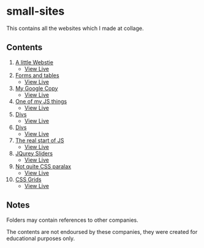 # small-sites

This contains all the websites which I made at collage.

## Contents

1. [A little Webstie](https://github.com/ajh123-collage/small-sites/tree/main/lesons/learning/1%20-%20A%20little%20website)
    - [View Live](https://web-collage.minersonline.tk/lesons/learning/1%20-%20A%20little%20website)
2. [Forms and tables](https://github.com/ajh123-collage/small-sites/tree/main/lesons/learning/2%20-%20Forms%20and%20tables)
    - [View Live](https://web-collage.minersonline.tk/learning/2%20-%20Forms%20and%20tables)
3. [My Google Copy](https://github.com/ajh123-collage/small-sites/tree/main/lesons/learning/3%20-%20My%20Google%20copy)
    - [View Live](https://web-collage.minersonline.tk/lesons/learning/3%20-%20My%20Google%20copy)
4. [One of my JS things](https://github.com/ajh123-collage/small-sites/tree/main/lesons/learning/4%20-%20One%20of%20my%20JS%20things)
    - [View Live](https://web-collage.minersonline.tk/lesons/learning/4%20-%20One%20of%20my%20JS%20things)
5. [Divs](https://github.com/ajh123-collage/small-sites/tree/main/lesons/learning/5%20-%20Divs)
    - [View Live](https://web-collage.minersonline.tk/lesons/learning/5%20-%20Divs)
6. [Divs](https://github.com/ajh123-collage/small-sites/tree/main/lesons/learning/6%20-%20Divs)
    - [View Live](https://web-collage.minersonline.tk/lesons/learning/6%20-%20Divs)
7. [The real start of JS](https://github.com/ajh123-collage/small-sites/tree/main/lesons/learning/7%20-%20The%20real%20start%20of%20JS)
    - [View Live](https://web-collage.minersonline.tk/lesons/learning/7%20-%20The%20real%20start%20of%20JS)
8. [JQurey Sliders](https://github.com/ajh123-collage/small-sites/tree/main/lesons/learning/8%20-%20JQurey%20Sliders)
    - [View Live](https://web-collage.minersonline.tk/lesons/learning/8%20-%20JQurey%20Sliders)
9. [Not quite CSS paralax](https://github.com/ajh123-collage/small-sites/tree/main/lesons/learning/9%20-%20Not%20quite%20CSS%20paralax)
    - [View Live](https://web-collage.minersonline.tk/lesons/learning/9%20-%20Not%20quite%20CSS%20paralax)
10. [CSS Grids](https://github.com/ajh123-collage/small-sites/tree/main/lesons/learning/10%20-%20CSS%20Grids)
    - [View Live](https://web-collage.minersonline.tk/lesons/learning/10%20-%20CSS%20Grids)


## Notes
Folders may contain references to other companies.

The contents are not endoursed by these companies,
they were created for educational purposes only.
